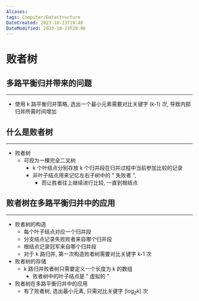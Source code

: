 ```yaml
---
Aliases: 
tags: Computer/Datastructure
DateCreated: 2023-10-23T19:40
DateModified: 2023-10-23T20:06
---
```

# 败者树

## 多路平衡归并带来的问题
---
- 使用 k 路平衡归并策略, 选出一个最小元素需要对比关键字 (k-1) 次, 导致内部归并所需时间增加

## 什么是败者树
---
- 败者树
	- 可视为一棵完全二叉树
		- k 个叶结点分别存放 k 个归并段在归并过程中当前参加比较的记录
		- 非叶子结点用来记忆左右子树中的 " 失败者 ",
			- 而让胜者往上继续进行比较, 一直到根结点

## 败者树在多路平衡归并中的应用
---
- 败者树的构造
	- 每个叶子结点对应一个归并段
	- 分支结点记录失败败者来自哪个归并段
	- 根结点记录冠军来自哪个归并段
	- 对于 k 路归并, 第一次构造败者树需要对比关键字 k-1 次
- 败者树的存储
	- k 路归并败者树只需要定义一个长度为 k 的数组
		- 败者树中的叶子结点是 " 虚拟的 "
- 败者树在多路平衡归并中的应用
	- 有了败者树, 选出最小元素, 只需对比关键字 $[\log_{2}k]$ 次 
